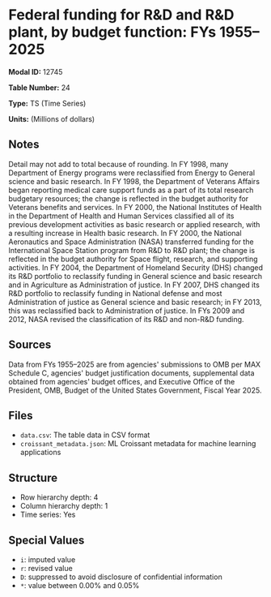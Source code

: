 # Federal funding for R&D and R&D plant, by budget function: FYs 1955–2025

**Modal ID:** 12745

**Table Number:** 24

**Type:** TS (Time Series)

**Units:** (Millions of dollars)

## Notes

Detail may not add to total because of rounding. In FY 1998, many Department of Energy programs were reclassified from Energy to General science and basic research. In FY 1998, the Department of Veterans Affairs began reporting medical care support funds as a part of its total research budgetary resources; the change is reflected in the budget authority for Veterans benefits and services. In FY 2000, the National Institutes of Health in the Department of Health and Human Services classified all of its previous development activities as basic research or applied research, with a resulting increase in Health basic research. In FY 2000, the National Aeronautics and Space Administration (NASA) transferred funding for the International Space Station program from R&D to R&D plant; the change is reflected in the budget authority for Space flight, research, and supporting activities. In FY 2004, the Department of Homeland Security (DHS) changed its R&D portfolio to reclassify funding in General science and basic research and in Agriculture as Administration of justice. In FY 2007, DHS changed its R&D portfolio to reclassify funding in National defense and most Administration of justice as General science and basic research; in FY 2013, this was reclassified back to Administration of justice. In FYs 2009 and 2012, NASA revised the classification of its R&D and non-R&D funding.

## Sources

Data from FYs 1955–2025 are from agencies' submissions to OMB per MAX Schedule C, agencies' budget justification documents, supplemental data obtained from agencies' budget offices, and Executive Office of the President, OMB, Budget of the United States Government, Fiscal Year 2025.

## Files

- `data.csv`: The table data in CSV format
- `croissant_metadata.json`: ML Croissant metadata for machine learning applications

## Structure

- Row hierarchy depth: 4
- Column hierarchy depth: 1
- Time series: Yes

## Special Values

- `i`: imputed value
- `r`: revised value
- `D`: suppressed to avoid disclosure of confidential information
- `*`: value between 0.00% and 0.05%
